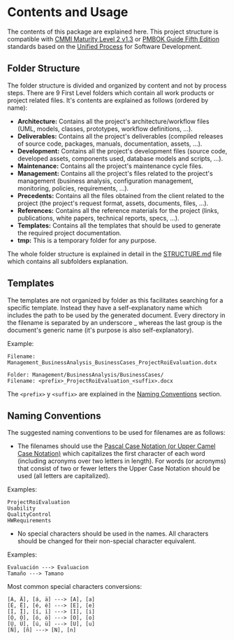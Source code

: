 # Contents and Usage

The contents of this package are explained here. This project structure is compatible with [CMMI Maturity Level 2 v1.3](CMMI.md) or [PMBOK Guide Fifth Edition](PMBOK.md) standards based on the [Unified Process](UP.md) for Software Development. 

## Folder Structure

The folder structure is divided and organized by content and not by process steps. There are 9 First Level folders which contain all work products or project related files. It's contents are explained as follows (ordered by name):

* **Architecture:** Contains all the project's architecture/workflow files (UML, models, classes, prototypes, workflow definitions, ...).
* **Deliverables:** Contains all the project's deliverables (compiled releases of source code, packages, manuals, documentation, assets, ...).
* **Development:** Contains all the project's development files (source code, developed assets, components used, database models and scripts, ...).
* **Maintenance:** Contains all the project's maintenance cycle files.
* **Management:** Contains all the project's files related to the project's management (business analysis, configuration management, monitoring, policies, requirements, ...).
* **Precedents:** Contains all the files obtained from the client related to the project (the project's request format, assets, documents, files, ...).
* **References:** Contains all the reference materials for the project (links, publications, white papers, technical reports, specs, ...).
* **Templates:** Contains all the templates that should be used to generate the required project documentation.
* **tmp:** This is a temporary folder for any purpose.

The whole folder structure is explained in detail in the [STRUCTURE.md](STRUCTURE.md) file which contains all subfolders explanation.

## Templates

The templates are not organized by folder as this facilitates searching for a specific template. Instead they have a self-explanatory name which includes the path to be used by the generated document. Every directory in the filename is separated by an underscore \_ whereas the last group is the document's generic name (it's purpose is also self-explanatory).

Example:

	Filename: Management_BusinessAnalysis_BusinessCases_ProjectRoiEvaluation.dotx
	
	Folder: Management/BusinessAnalysis/BusinessCases/
	Filename: <prefix>_ProjectRoiEvaluation_<suffix>.docx

The `<prefix>` y `<suffix>` are explained in the [Naming Conventions](#naming-conventions) section.

## Naming Conventions

The suggested naming conventions to be used for filenames are as follows:

* The filenames should use the [Pascal Case Notation (or Upper Camel Case Notation)](http://en.wikipedia.org/wiki/CamelCase) which capitalizes the first character of each word (including acronyms over two letters in length). For words (or acronyms) that consist of two or fewer letters the Upper Case Notation should be used (all letters are capitalized).

Examples:

	ProjectRoiEvaluation
	Usability
	QualityControl
	HWRequirements

* No special characters should be used in the names. All characters should be changed for their non-special character equivalent.

Examples:

	Evaluación ---> Evaluacion
	Tamaño ---> Tamano

Most common special characters conversions:

	[Á, Ä], [á, ä] ---> [A], [a]
	[É, Ë], [é, ë] ---> [E], [e]
	[Í, Ï], [í, ï] ---> [I], [i]
	[Ó, Ö], [ó, ö] ---> [O], [o]
	[Ú, Ü], [ú, ü] ---> [U], [u]
	[Ñ], [ñ] ---> [N], [n] 